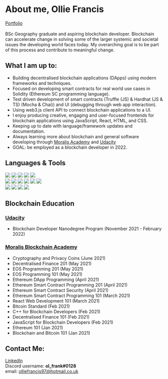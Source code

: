 # About me, Ollie Francis
[Portfolio](https://olfrank.github.io/my-website/) <br>
<br>
BSc Geography graduate and aspiring blockchain developer. Blockchain can accelerate change in solving some of the larger systemic and societal issues the developing world faces today. My overarching goal is to be part of this process and contribute to meaningful change. 

## What I am up to:
-   Building decentralised blockchain applications (DApps) using modern frameworks and techniques. 
-   Focused on developing smart contracts for real world use cases in Solidity (Ethereum SC programming language).
-   Test driven development of smart contracts (Truffle (JS) & Hardhat (JS & TS) (Mocha & Chai)) and UI (debugging through web app interaction).
-   Using web3.js client API to connect blockchain applications to a UI.
-   I enjoy producing creative, engaging and user-focused frontends for blockchain applications using JavaScript, React, HTML, and CSS. 
-   Keeping up to date with language/framework updates and documentation. 
-   Always learning more about blockchain and general software developing through [Moralis Academy](https://academy.moralis.io/) and [Udacity](https://www.udacity.com/)
-   GOAL: be employed as a blockchain developer in 2022.

## Languages & Tools
<img src="https://img.shields.io/badge/-Solidity-363636?logo=Solidity&logoWidth=30"/> <img src="https://img.shields.io/badge/-JavaScript-F7DF1E?logo=JavaScript&logoColor=white&logoWidth=30"/> <img src="https://img.shields.io/badge/-Web3.js-F16822?logo=Web3.js&logoColor=white&logoWidth=30"/> <img src="https://img.shields.io/badge/-React.js-61DAFB?logo=react&logoColor=white&logoWidth=30"/> <img src="https://img.shields.io/badge/-TypeScript-3178C6?logo=typescript&logoColor=white&logoWidth=30"/>
<br> <img src="https://img.shields.io/badge/-HTML-CB3837?logo=HTML5&logoColor=white&logoWidth=30"/> <img src="https://img.shields.io/badge/-CSS-1572B6?logo=CSS3&logoColor=white&logoWidth=30"/> <img src="https://img.shields.io/badge/-jQuery-0769AD?logo=jQuery&logoWidth=30"/> <img src="https://img.shields.io/badge/-Bootstrap-7952B3?logo=Bootstrap&logoColor=white&logoWidth=30"/> <img src="https://img.shields.io/badge/-Node.js-339933?logo=Node.js&logoColor=white&logoWidth=30"/> <img src="https://img.shields.io/badge/-IPFS-65C2CB?logo=IPFS&logoColor=black&logoWidth=30"/> 
<br> <img src="https://img.shields.io/badge/-Hardhat-FECC00"/> <img src="https://img.shields.io/badge/-TruffleSuite-5e464d"/> <img src="https://img.shields.io/badge/-Ganache-e4a663"/> <img src="https://img.shields.io/badge/-RemixIDE-a2a3bd"/> 

## Blockchain Education
### [Udacity](https://www.udacity.com/)
- Blockchain Developer Nanodegree Program (November 2021 - February 2022)
### [Moralis Blockchain Academy](https://academy.moralis.io/)
- Cryptography and Privacy Coins (June 2021)
-	Decentralised Finance 201 (May 2021)
-	EOS Programming 201 (May 2021) 
-	EOS Programming 101 (May 2021) 
-	Ethereum DApp Programming (April 2021)       
-	Ethereum Smart Contract Programming 201 (April 2021)
-	Ethereum Smart Contract Security (April 2021)
-	Ethereum Smart Contract Programming 101 (March 2021)
-	React Web Development 101 (March 2021)
-	Bitcoin Standard (Feb 2021)
-	C++ for Blockchain Developers (Feb 2021)
-	Decentralised Finance 101 (Feb 2021)
-	JavaScript for Blockchain Developers (Feb 2021)
-	Ethereum 101 (Jan 2021)
-	Blockchain and Bitcoin 101 (Jan 2021)

## Contact Me:
[LinkedIn](https://www.linkedin.com/in/ollie-francis-57256b1b1/) 
<br>
Discord username: <strong>ol_frank#0128</strong>
<br>
email: olliefrancis97@hotmail.co.uk
